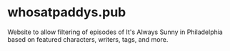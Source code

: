 # whosatpaddys.pub

Website to allow filtering of episodes of It's Always Sunny in Philadelphia
based on featured characters, writers, tags, and more.

